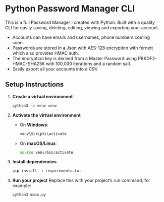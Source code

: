 # Python Password Manager CLI
This is a full Password Manager I created with Python.
Built with a quality CLI for easily saving, deleting, editing, viewing and exporting your account.
- Accounts can have emails and usernames, phone numbers coming soon.
- Passwords are stored in a Json with AES-128 encryption with fernett which also provides HMAC auth.
- The encryption key is derived from a Master Password using PBKDF2-HMAC-SHA256 with 100,000 iterations and a random salt.
- Easily export all your accounts into a CSV

## Setup Instructions

1. **Create a virtual environment**

   ```bash
   python3 -m venv venv
   ```

2. **Activate the virtual environment**

   * On **Windows**:

     ```bash
     venv\Scripts\activate
     ```
   * On **macOS/Linux**:

     ```bash
     source venv/bin/activate
     ```

3. **Install dependencies**

   ```bash
   pip install -r requirements.txt
   ```

4. **Run your project**
   Replace this with your project’s run command, for example:

   ```bash
   python3 main.py
   ```
